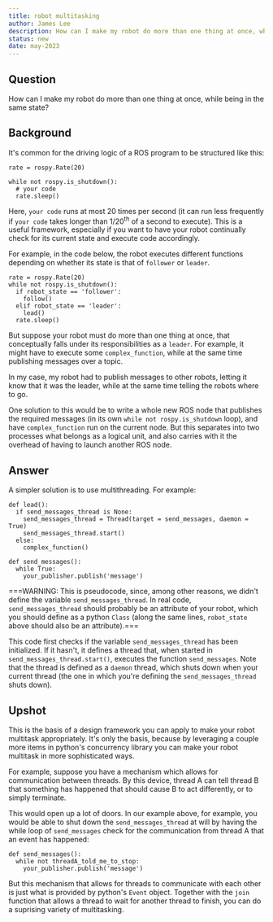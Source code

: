 ```yaml
---
title: robot multitasking
author: James Lee
description: How can I make my robot do more than one thing at once, while being in the same state?
status: new
date: may-2023
---
```


## Question
How can I make my robot do more than one thing at once, while being in the same state?

## Background

It's common for the driving logic of a ROS program to be structured like this:

```
rate = rospy.Rate(20)

while not rospy.is_shutdown():
  # your code
  rate.sleep()
```
Here, `your code` runs at most 20 times per second (it can run less frequently if `your code` takes longer than 1/20<sup>th</sup> of a second to execute). This is a useful framework, especially if you want to have your robot continually check for its current state and execute code accordingly.

For example, in the code below, the robot executes different functions depending on whether its state is that of `follower` or `leader`.

```
rate = rospy.Rate(20)
while not rospy.is_shutdown():
  if robot_state == 'follower':
    follow()
  elif robot_state == 'leader':
    lead()
  rate.sleep()
```

But suppose your robot must do more than one thing at once, that conceptually falls under its responsibilities as a `leader`. For example, it might have to execute some `complex_function`, while at the same time publishing messages over a topic.

In my case, my robot had to publish messages to other robots, letting it know that it was the leader, while at the same time telling the robots where to go.

One solution to this would be to write a whole new ROS node that publishes the required messages (in its own `while not rospy.is_shutdown` loop), and have `complex_function` run on the current node. But this separates into two processes what belongs as a logical unit, and also carries with it the overhead of having to launch another ROS node.

## Answer

A simpler solution is to use multithreading. For example:

```
def lead():
  if send_messages_thread is None:
    send_messages_thread = Thread(target = send_messages, daemon = True)
    send_messages_thread.start()
  else:
    complex_function()

def send_messages():
  while True:
    your_publisher.publish('message')
```
===WARNING: This is pseudocode, since, among other reasons, we didn't define the variable `send_messages_thread`. In real code, `send_messages_thread` should probably be an attribute of your robot, which you should define as a python `Class` (along the same lines, `robot_state` above should also be an attribute).===

This code first checks if the variable `send_messages_thread` has been initialized. If it hasn't, it defines a thread that, when started in `send_messages_thread.start()`, executes the function `send_messages`. Note that the thread is defined as a `daemon` thread, which shuts down when your current thread (the one in which you're defining the `send_messages_thread` shuts down).

## Upshot

This is the basis of a design framework you can apply to make your robot multitask appropriately. It's only the basis, because by leveraging a couple more items in python's concurrency library you can make your robot multitask in more sophisticated ways.

For example, suppose you have a mechanism which allows for communication between threads. By this device, thread A can tell thread B that something has happened that should cause B to act differently, or to simply terminate.

This would open up a lot of doors. In our example above, for example, you would be able to shut down the `send_messages_thread` at will by having the while loop of `send_messages` check for the communication from thread A that an event has happened:

```
def send_messages():
  while not threadA_told_me_to_stop:
    your_publisher.publish('message')
```

But this mechanism that allows for threads to communicate with each other is just what is provided by python's `Event` object. Together with the `join` function that allows a thread to wait for another thread to finish, you can do a suprising variety of multitasking.